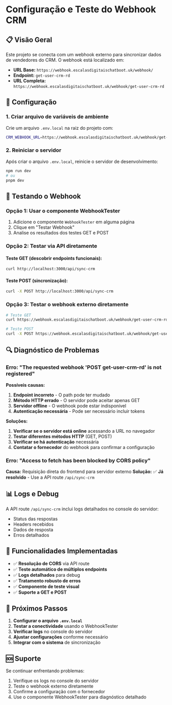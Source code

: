 # Configuração e Teste do Webhook CRM

## 📋 Visão Geral

Este projeto se conecta com um webhook externo para sincronizar dados de vendedores do CRM. O webhook está localizado em:
- **URL Base:** `https://webhook.escalasdigitaischatboot.uk/webhook/`
- **Endpoint:** `get-user-crm-rd`
- **URL Completa:** `https://webhook.escalasdigitaischatboot.uk/webhook/get-user-crm-rd`

## 🔧 Configuração

### 1. Criar arquivo de variáveis de ambiente

Crie um arquivo `.env.local` na raiz do projeto com:

```bash
CRM_WEBHOOK_URL=https://webhook.escalasdigitaischatboot.uk/webhook/get-user-crm-rd
```

### 2. Reiniciar o servidor

Após criar o arquivo `.env.local`, reinicie o servidor de desenvolvimento:

```bash
npm run dev
# ou
pnpm dev
```

## 🧪 Testando o Webhook

### Opção 1: Usar o componente WebhookTester

1. Adicione o componente `WebhookTester` em alguma página
2. Clique em "Testar Webhook"
3. Analise os resultados dos testes GET e POST

### Opção 2: Testar via API diretamente

#### Teste GET (descobrir endpoints funcionais):
```bash
curl http://localhost:3000/api/sync-crm
```

#### Teste POST (sincronização):
```bash
curl -X POST http://localhost:3000/api/sync-crm
```

### Opção 3: Testar o webhook externo diretamente

```bash
# Teste GET
curl https://webhook.escalasdigitaischatboot.uk/webhook/get-user-crm-rd

# Teste POST
curl -X POST https://webhook.escalasdigitaischatboot.uk/webhook/get-user-crm-rd
```

## 🔍 Diagnóstico de Problemas

### Erro: "The requested webhook 'POST get-user-crm-rd' is not registered"

**Possíveis causas:**
1. **Endpoint incorreto** - O path pode ter mudado
2. **Método HTTP errado** - O servidor pode aceitar apenas GET
3. **Servidor offline** - O webhook pode estar indisponível
4. **Autenticação necessária** - Pode ser necessário incluir tokens

**Soluções:**
1. **Verificar se o servidor está online** acessando a URL no navegador
2. **Testar diferentes métodos HTTP** (GET, POST)
3. **Verificar se há autenticação** necessária
4. **Contatar o fornecedor** do webhook para confirmar a configuração

### Erro: "Access to fetch has been blocked by CORS policy"

**Causa:** Requisição direta do frontend para servidor externo
**Solução:** ✅ **Já resolvido** - Use a API route `/api/sync-crm`

## 📊 Logs e Debug

A API route `/api/sync-crm` inclui logs detalhados no console do servidor:

- Status das respostas
- Headers recebidos
- Dados de resposta
- Erros detalhados

## 🚀 Funcionalidades Implementadas

- ✅ **Resolução de CORS** via API route
- ✅ **Teste automático de múltiplos endpoints**
- ✅ **Logs detalhados** para debug
- ✅ **Tratamento robusto de erros**
- ✅ **Componente de teste visual**
- ✅ **Suporte a GET e POST**

## 📝 Próximos Passos

1. **Configurar o arquivo `.env.local`**
2. **Testar a conectividade** usando o WebhookTester
3. **Verificar logs** no console do servidor
4. **Ajustar configurações** conforme necessário
5. **Integrar com o sistema** de sincronização

## 🆘 Suporte

Se continuar enfrentando problemas:

1. Verifique os logs no console do servidor
2. Teste o webhook externo diretamente
3. Confirme a configuração com o fornecedor
4. Use o componente WebhookTester para diagnóstico detalhado 